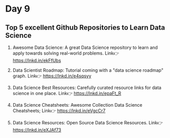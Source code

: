 # Day 9

## Top 5 excellent Github Repositories to Learn Data Science

1) Awesome Data Science: A great Data Science repository to learn and apply towards solving real-world problems.
Link👉 https://lnkd.in/ekFfUbs

2) Data Scientist Roadmap: Tutorial coming with a "data science roadmap" graph.
Link👉 https://lnkd.in/e4sqsyy

3) Data Science Best Resources: Carefully curated resource links for data science in one place.
Link👉 https://lnkd.in/epaFt_R

4) Data Science Cheatsheets: Awesome Collection Data Science Cheatsheets;
Link👉 https://lnkd.in/eVgcCr7

5) Data Science Resources: Open Source Data Science Resources.
Link👉 https://lnkd.in/eXJAf73
